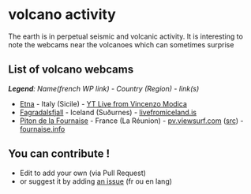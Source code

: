 # volcano activity

The earth is in perpetual seismic and volcanic activity. It is interesting to note the webcams near the volcanoes which can sometimes surprise

## List of volcano webcams

***Legend**: Name(french WP link) - Country (Region) - link(s)*
* [Etna](https://fr.wikipedia.org/wiki/Etna) - Italy (Sicile) - [YT Live from Vincenzo Modica](https://www.youtube.com/watch?v=cIMW_h-_X2k)
* [Fagradalsfjall](https://fr.wikipedia.org/wiki/Fagradalsfjall) - Iceland (Suðurnes) - [livefromiceland.is](https://livefromiceland.is/webcams/fagradalsfjall/)
* [Piton de la Fournaise](https://fr.wikipedia.org/wiki/Piton_de_la_Fournaise) - France (La Réunion) - [pv.viewsurf.com](https://pv.viewsurf.com/1984/Piton-de-la-fournaise-video?i=NzI4NDp1bmRlZmluZWQ) ([src](https://www.reunion.fr/organisez/webcams/webcam-volcan-piton-de-la-fournaise/)) - [fournaise.info](https://fournaise.info/webcams-piton-de-la-fournaise-reunion/)


## You can contribute !

- Edit to add your own (via Pull Request)
- or suggest it by adding [an issue](https://github.com/boly38/volcano-activity/issues) (fr ou en lang)

